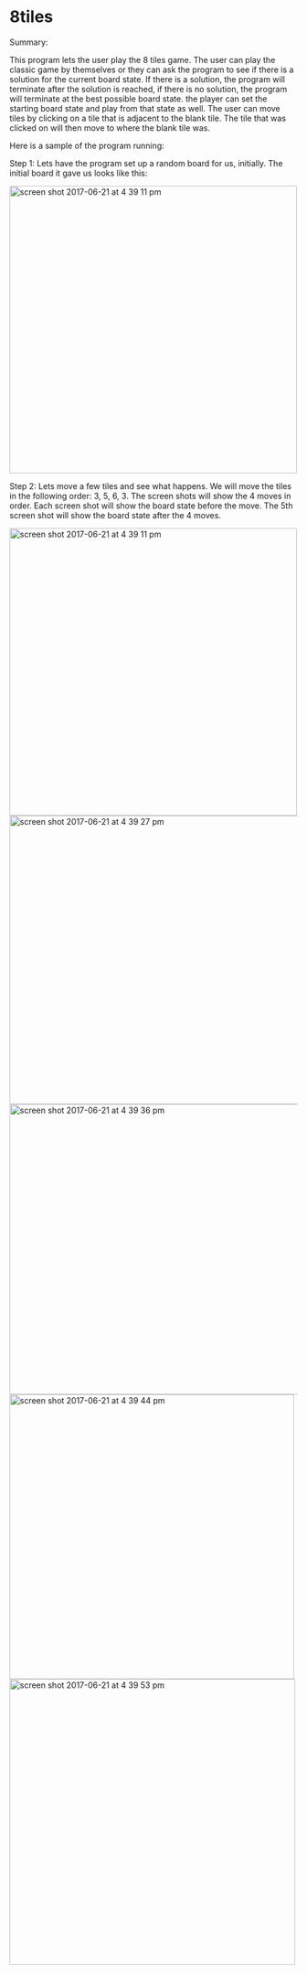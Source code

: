 # 8tiles
Summary:

This program lets the user play the 8 tiles game. The user can play the classic game by themselves or they can ask the 
program to see if there is a solution for the current board state. If there is a solution, the program will terminate after 
the solution is reached, if there is no solution, the program will terminate at the best possible board state. 
the player can set the starting board state and play from that state as well. The user can move tiles by clicking on a tile that is adjacent to the blank tile. The tile that was clicked on will then move to where the blank tile was. 

Here is a sample of the program running:

Step 1: Lets have the program set up a random board for us, initially. The initial board it gave us looks like this:

<img width="503" alt="screen shot 2017-06-21 at 4 39 11 pm" src="https://user-images.githubusercontent.com/13561051/27411281-8689505a-56a1-11e7-90b4-cad77fa26f94.png">

Step 2: Lets move a few tiles and see what happens. We will move the tiles in the following order: 3, 5, 6, 3. The screen shots will show the 4 moves in order. Each screen shot will show the board state before the move. The 5th screen shot will show the board state after the 4 moves.

<img width="503" alt="screen shot 2017-06-21 at 4 39 11 pm" src="https://user-images.githubusercontent.com/13561051/27411347-0cf8eb32-56a2-11e7-9608-4b57015716d0.png">

<img width="505" alt="screen shot 2017-06-21 at 4 39 27 pm" src="https://user-images.githubusercontent.com/13561051/27411353-1303cb82-56a2-11e7-938a-caf5dccd1a39.png">


<img width="508" alt="screen shot 2017-06-21 at 4 39 36 pm" src="https://user-images.githubusercontent.com/13561051/27411357-182be2b6-56a2-11e7-8a6e-9471a5e44197.png">


<img width="498" alt="screen shot 2017-06-21 at 4 39 44 pm" src="https://user-images.githubusercontent.com/13561051/27411360-1dd06eb2-56a2-11e7-90da-979d0acd9baf.png">

<img width="500" alt="screen shot 2017-06-21 at 4 39 53 pm" src="https://user-images.githubusercontent.com/13561051/27411364-28042108-56a2-11e7-9411-0e5f91449794.png">
